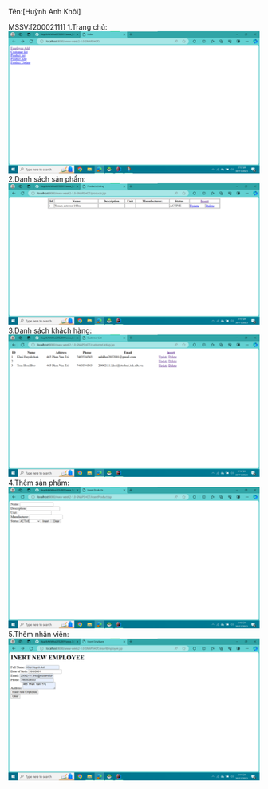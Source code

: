 Tên:[Huỳnh Anh Khôi]

MSSV:[20002111]
1.Trang chủ:
![trangchu](image/trangchu.png)
2.Danh sách sản phẩm:
![productlist](image/productlist.png)
3.Danh sách khách hàng:
![customerlist](image/customerlist.png)
4.Thêm sản phẩm:
![addproduct](image/addproduct.png)
5.Thêm nhân viên:
![addcustomer](image/addemployee.png)
